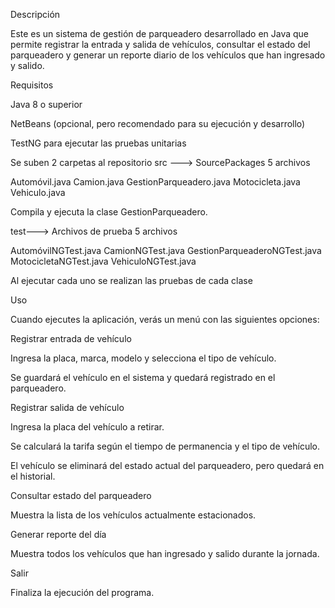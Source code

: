 Descripción

Este es un sistema de gestión de parqueadero desarrollado en Java que permite registrar la entrada y salida de vehículos, consultar el estado del parqueadero y generar un reporte diario de los vehículos que han ingresado y salido.

Requisitos

Java 8 o superior

NetBeans (opcional, pero recomendado para su ejecución y desarrollo)

TestNG para ejecutar las pruebas unitarias

Se suben 2 carpetas al repositorio
src ---> SourcePackages
5 archivos

Automóvil.java
Camion.java
GestionParqueadero.java
Motocicleta.java
Vehiculo.java

Compila y ejecuta la clase GestionParqueadero.


test---> Archivos de prueba
5 archivos 

AutomóvilNGTest.java
CamionNGTest.java
GestionParqueaderoNGTest.java
MotocicletaNGTest.java
VehiculoNGTest.java

Al ejecutar cada uno se realizan las pruebas de cada clase

Uso

Cuando ejecutes la aplicación, verás un menú con las siguientes opciones:

Registrar entrada de vehículo

Ingresa la placa, marca, modelo y selecciona el tipo de vehículo.

Se guardará el vehículo en el sistema y quedará registrado en el parqueadero.

 Registrar salida de vehículo

Ingresa la placa del vehículo a retirar.

Se calculará la tarifa según el tiempo de permanencia y el tipo de vehículo.

El vehículo se eliminará del estado actual del parqueadero, pero quedará en el historial.

Consultar estado del parqueadero

Muestra la lista de los vehículos actualmente estacionados.

Generar reporte del día

Muestra todos los vehículos que han ingresado y salido durante la jornada.

Salir

Finaliza la ejecución del programa.

